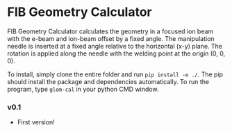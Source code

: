 # FIB Geometry Calculator
FIB Geometry Calculator calculates the geometry in a focused ion beam with the e-beam and ion-beam offset by a fixed angle. The manipulation needle is inserted at a fixed angle relative to the horizontal (x-y) plane. The rotation is applied along the needle with the welding point at the origin (0, 0, 0).   

To install, simply clone the entire folder and run ``pip install -e ./``. The pip should install the package and dependencies automatically. To run the program, type ``glom-cal`` in your python CMD window.

### v0.1
- First version!
